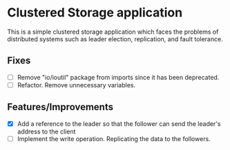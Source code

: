 # Clustered Storage application
This is a simple clustered storage application which faces the problems of distributed systems such as leader election, replication, and fault tolerance.

## Fixes
- [ ] Remove "io/ioutil" package from imports since it has been deprecated.
- [ ] Refactor. Remove unnecessary variables.

## Features/Improvements
- [x] Add a reference to the leader so that the follower can send the leader's address to the client
- [ ] Implement the write operation. Replicating the data to the followers.
